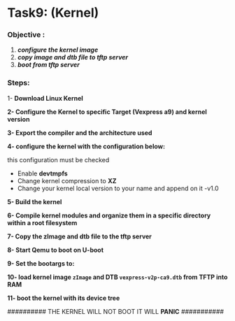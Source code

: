 # Task9: (Kernel)

### Objective :

1. ***configure the kernel image*** 
2. ***copy image and dtb file to tftp server***
3. ***boot from tftp server*** 

### Steps:

1-  **Download Linux Kernel**

**2-  Configure the Kernel to specific Target (Vexpress a9) and kernel version** 

**3-  Export the compiler and the architecture used** 

**4-  configure the kernel with the configuration below:**

this configuration must be checked

-  Enable **devtmpfs**
-  Change kernel compression to **XZ**
-  Change your kernel local version to your name and append on it -v1.0

**5- Build the kernel**

**6-  Compile kernel modules and organize them in a specific directory within a root filesystem**

**7- Copy the zImage and dtb file to the tftp server**

**8- Start Qemu to boot on U-boot**

**9- Set the bootargs to:** 

**10- load kernel image `zImage` and DTB `vexpress-v2p-ca9.dtb` from TFTP into RAM**

**11- boot the kernel with its device tree**



\########## THE KERNEL WILL NOT BOOT IT WILL **PANIC** ###########